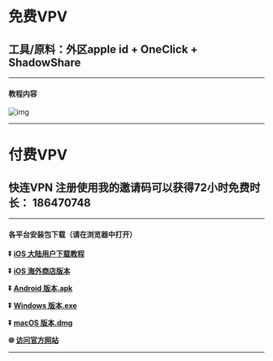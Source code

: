 
# 免费VPV #
## 工具/原料：外区apple id + OneClick + ShadowShare #
- - - -
#### 教程内容
![img](https://github.com/dsssdbsssb/baozang/blob/main/%E6%95%99%E7%A8%8B%200.png?raw=true) 
- - - -
###

# 付费VPV #
## 快连VPN 注册使用我的邀请码可以获得72小时免费时长： 186470748 #
- - - -
#### 各平台安装包下载（请在浏览器中打开）
**:arrow_double_down: [iOS 大陆用户下载教程](https://lets-contact.onelink.me/0dzS/3my1vynb)** 

**:arrow_double_down: [iOS 海外商店版本](https://lets-contact.onelink.me/0dzS/5zggrqgp)**

**:arrow_double_down: [Android 版本.apk](https://lets-contact.onelink.me/0dzS/i809x9ah)**

**:arrow_double_down: [Windows 版本.exe](https://lets-contact.onelink.me/0dzS/rin2hr10)**

**:arrow_double_down: [macOS 版本.dmg](https://lets-contact.onelink.me/0dzS/ec04g6tl)**

**:globe_with_meridians: [访问官方网站](https://lets-contact.onelink.me/0dzS/kf8su4wr)** 
- - - -
###


